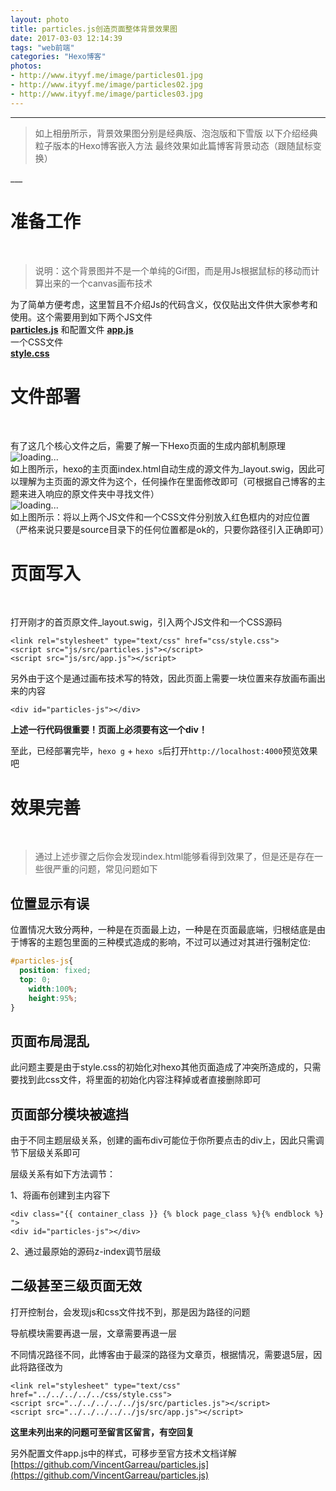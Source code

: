 ```yaml
---
layout: photo  
title: particles.js创造页面整体背景效果图  
date: 2017-03-03 12:14:39  
tags: "web前端"  
categories: "Hexo博客"  
photos:  
- http://www.ityyf.me/image/particles01.jpg  
- http://www.ityyf.me/image/particles02.jpg
- http://www.ityyf.me/image/particles03.jpg   
---
```

___

<blockquote class="blockquote-center">如上相册所示，背景效果图分别是经典版、泡泡版和下雪版  
                                      以下介绍经典粒子版本的Hexo博客嵌入方法  
                                      最终效果如此篇博客背景动态（跟随鼠标变换）</blockquote><!--more-->
___

# 准备工作

<br>

> 说明：这个背景图并不是一个单纯的Gif图，而是用Js根据鼠标的移动而计算出来的一个canvas画布技术

为了简单方便考虑，这里暂且不介绍Js的代码含义，仅仅贴出文件供大家参考和使用。这个需要用到如下两个JS文件  
__[particles.js](http://www.ityyf.me/js/src/particles.js)__ 和配置文件 __[app.js](http://www.ityyf.me/js/src/app.js)__  
一个CSS文件  
__[style.css](http://www.ityyf.me/css/style.css)__  

# 文件部署 
 
<br>

有了这几个核心文件之后，需要了解一下Hexo页面的生成内部机制原理  
![loading...](../../../../../image/hexo_next.png)  
如上图所示，hexo的主页面index.html自动生成的源文件为_layout.swig，因此可以理解为主页面的源文件为这个，任何操作在里面修改即可（可根据自己博客的主题来进入响应的原文件夹中寻找文件）  
![loading...](../../../../../image/hexo_next0.png)  
如上图所示：将以上两个JS文件和一个CSS文件分别放入红色框内的对应位置（严格来说只要是source目录下的任何位置都是ok的，只要你路径引入正确即可）  

# 页面写入

<br>

打开刚才的首页原文件_layout.swig，引入两个JS文件和一个CSS源码  
```
<link rel="stylesheet" type="text/css" href="css/style.css">
<script src="js/src/particles.js"></script>
<script src="js/src/app.js"></script>
```

另外由于这个是通过画布技术写的特效，因此页面上需要一块位置来存放画布画出来的内容
```
<div id="particles-js"></div>
```

__上述一行代码很重要！页面上必须要有这一个div！__  

至此，已经部署完毕，`hexo g` + `hexo s`后打开`http://localhost:4000`预览效果吧

# 效果完善

<br>

> 通过上述步骤之后你会发现index.html能够看得到效果了，但是还是存在一些很严重的问题，常见问题如下

## 位置显示有误

位置情况大致分两种，一种是在页面最上边，一种是在页面最底端，归根结底是由于博客的主题包里面的三种模式造成的影响，不过可以通过对其进行强制定位:

```css
#particles-js{
  position: fixed;
  top: 0;
	width:100%;
	height:95%;
}
```

## 页面布局混乱

此问题主要是由于style.css的初始化对hexo其他页面造成了冲突所造成的，只需要找到此css文件，将里面的初始化内容注释掉或者直接删除即可

## 页面部分模块被遮挡

由于不同主题层级关系，创建的画布div可能位于你所要点击的div上，因此只需调节下层级关系即可

层级关系有如下方法调节：  

1、将画布创建到主内容下  
```
<div class="{{ container_class }} {% block page_class %}{% endblock %} ">
<div id="particles-js"></div>
```
2、通过最原始的源码z-index调节层级

## 二级甚至三级页面无效

打开控制台，会发现js和css文件找不到，那是因为路径的问题

导航模块需要再退一层，文章需要再退一层

不同情况路径不同，此博客由于最深的路径为文章页，根据情况，需要退5层，因此将路径改为

```text
<link rel="stylesheet" type="text/css" href="../../../../../css/style.css">
<script src="../../../../../js/src/particles.js"></script>
<script src="../../../../../js/src/app.js"></script>
```

<strong>这里未列出来的问题可至留言区留言，有空回复</strong>

另外配置文件app.js中的样式，可移步至官方技术文档详解
[https://github.com/VincentGarreau/particles.js](https://github.com/VincentGarreau/particles.js)
